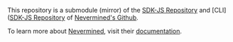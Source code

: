 This repository is a submodule (mirror) of the [SDK-JS Repository](https://github.com/nevermined-io/sdk-js) and [CLI]([SDK-JS Repository](https://github.com/nevermined-io/cli) of [Nevermined's Github](https://github.com/nevermined-io).

To learn more about [Nevermined](https://nevermined.io/), visit their [documentation](https://docs.nevermined.io/). 
